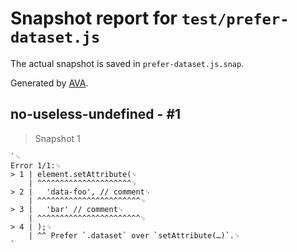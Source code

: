 # Snapshot report for `test/prefer-dataset.js`

The actual snapshot is saved in `prefer-dataset.js.snap`.

Generated by [AVA](https://avajs.dev).

## no-useless-undefined - #1

> Snapshot 1

    `␊
    Error 1/1:␊
    > 1 | element.setAttribute(␊
        | ^^^^^^^^^^^^^^^^^^^^^␊
    > 2 | 	'data-foo', // comment␊
        | ^^^^^^^^^^^^^^^^^^^^^^^␊
    > 3 | 	'bar' // comment␊
        | ^^^^^^^^^^^^^^^^^^^^^^^␊
    > 4 | );␊
        | ^^ Prefer `.dataset` over `setAttribute(…)`.␊
    `
